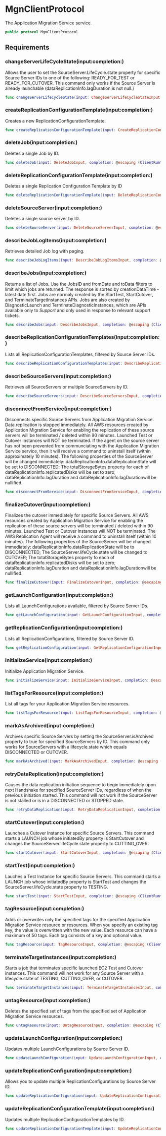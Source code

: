 # MgnClientProtocol

The Application Migration Service service.

``` swift
public protocol MgnClientProtocol 
```

## Requirements

### changeServerLifeCycleState(input:completion:)

Allows the user to set the SourceServer.LifeCycle.state property for specific Source Server IDs to one of the following: READY\_FOR\_TEST or READY\_FOR\_CUTOVER. This command only works if the Source Server is already launchable (dataReplicationInfo.lagDuration is not null.)

``` swift
func changeServerLifeCycleState(input: ChangeServerLifeCycleStateInput, completion: @escaping (ClientRuntime.SdkResult<ChangeServerLifeCycleStateOutputResponse, ChangeServerLifeCycleStateOutputError>) -> Void)
```

### createReplicationConfigurationTemplate(input:completion:)

Creates a new ReplicationConfigurationTemplate.

``` swift
func createReplicationConfigurationTemplate(input: CreateReplicationConfigurationTemplateInput, completion: @escaping (ClientRuntime.SdkResult<CreateReplicationConfigurationTemplateOutputResponse, CreateReplicationConfigurationTemplateOutputError>) -> Void)
```

### deleteJob(input:completion:)

Deletes a single Job by ID.

``` swift
func deleteJob(input: DeleteJobInput, completion: @escaping (ClientRuntime.SdkResult<DeleteJobOutputResponse, DeleteJobOutputError>) -> Void)
```

### deleteReplicationConfigurationTemplate(input:completion:)

Deletes a single Replication Configuration Template by ID

``` swift
func deleteReplicationConfigurationTemplate(input: DeleteReplicationConfigurationTemplateInput, completion: @escaping (ClientRuntime.SdkResult<DeleteReplicationConfigurationTemplateOutputResponse, DeleteReplicationConfigurationTemplateOutputError>) -> Void)
```

### deleteSourceServer(input:completion:)

Deletes a single source server by ID.

``` swift
func deleteSourceServer(input: DeleteSourceServerInput, completion: @escaping (ClientRuntime.SdkResult<DeleteSourceServerOutputResponse, DeleteSourceServerOutputError>) -> Void)
```

### describeJobLogItems(input:completion:)

Retrieves detailed Job log with paging.

``` swift
func describeJobLogItems(input: DescribeJobLogItemsInput, completion: @escaping (ClientRuntime.SdkResult<DescribeJobLogItemsOutputResponse, DescribeJobLogItemsOutputError>) -> Void)
```

### describeJobs(input:completion:)

Returns a list of Jobs. Use the JobsID and fromDate and toData filters to limit which jobs are returned. The response is sorted by creationDataTime - latest date first. Jobs are normaly created by the StartTest, StartCutover, and TerminateTargetInstances APIs. Jobs are also created by DiagnosticLaunch and TerminateDiagnosticInstances, which are APIs available only to *Support* and only used in response to relevant support tickets.

``` swift
func describeJobs(input: DescribeJobsInput, completion: @escaping (ClientRuntime.SdkResult<DescribeJobsOutputResponse, DescribeJobsOutputError>) -> Void)
```

### describeReplicationConfigurationTemplates(input:completion:)

Lists all ReplicationConfigurationTemplates, filtered by Source Server IDs.

``` swift
func describeReplicationConfigurationTemplates(input: DescribeReplicationConfigurationTemplatesInput, completion: @escaping (ClientRuntime.SdkResult<DescribeReplicationConfigurationTemplatesOutputResponse, DescribeReplicationConfigurationTemplatesOutputError>) -> Void)
```

### describeSourceServers(input:completion:)

Retrieves all SourceServers or multiple SourceServers by ID.

``` swift
func describeSourceServers(input: DescribeSourceServersInput, completion: @escaping (ClientRuntime.SdkResult<DescribeSourceServersOutputResponse, DescribeSourceServersOutputError>) -> Void)
```

### disconnectFromService(input:completion:)

Disconnects specific Source Servers from Application Migration Service. Data replication is stopped immediately. All AWS resources created by Application Migration Service for enabling the replication of these source servers will be terminated / deleted within 90 minutes. Launched Test or Cutover instances will NOT be terminated. If the agent on the source server has not been prevented from communciating with the Application Migration Service service, then it will receive a command to uninstall itself (within approximately 10 minutes). The following properties of the SourceServer will be changed immediately: dataReplicationInfo.dataReplicationState will be set to DISCONNECTED; The totalStorageBytes property for each of dataReplicationInfo.replicatedDisks will be set to zero; dataReplicationInfo.lagDuration and dataReplicationInfo.lagDurationwill be nullified.

``` swift
func disconnectFromService(input: DisconnectFromServiceInput, completion: @escaping (ClientRuntime.SdkResult<DisconnectFromServiceOutputResponse, DisconnectFromServiceOutputError>) -> Void)
```

### finalizeCutover(input:completion:)

Finalizes the cutover immediately for specific Source Servers. All AWS resources created by Application Migration Service for enabling the replication of these source servers will be terminated / deleted within 90 minutes. Launched Test or Cutover instances will NOT be terminated. The AWS Replication Agent will receive a command to uninstall itself (within 10 minutes). The following properties of the SourceServer will be changed immediately: dataReplicationInfo.dataReplicationState will be to DISCONNECTED; The SourceServer.lifeCycle.state will be changed to CUTOVER; The totalStorageBytes property fo each of dataReplicationInfo.replicatedDisks will be set to zero; dataReplicationInfo.lagDuration and dataReplicationInfo.lagDurationwill be nullified.

``` swift
func finalizeCutover(input: FinalizeCutoverInput, completion: @escaping (ClientRuntime.SdkResult<FinalizeCutoverOutputResponse, FinalizeCutoverOutputError>) -> Void)
```

### getLaunchConfiguration(input:completion:)

Lists all LaunchConfigurations available, filtered by Source Server IDs.

``` swift
func getLaunchConfiguration(input: GetLaunchConfigurationInput, completion: @escaping (ClientRuntime.SdkResult<GetLaunchConfigurationOutputResponse, GetLaunchConfigurationOutputError>) -> Void)
```

### getReplicationConfiguration(input:completion:)

Lists all ReplicationConfigurations, filtered by Source Server ID.

``` swift
func getReplicationConfiguration(input: GetReplicationConfigurationInput, completion: @escaping (ClientRuntime.SdkResult<GetReplicationConfigurationOutputResponse, GetReplicationConfigurationOutputError>) -> Void)
```

### initializeService(input:completion:)

Initialize Application Migration Service.

``` swift
func initializeService(input: InitializeServiceInput, completion: @escaping (ClientRuntime.SdkResult<InitializeServiceOutputResponse, InitializeServiceOutputError>) -> Void)
```

### listTagsForResource(input:completion:)

List all tags for your Application Migration Service resources.

``` swift
func listTagsForResource(input: ListTagsForResourceInput, completion: @escaping (ClientRuntime.SdkResult<ListTagsForResourceOutputResponse, ListTagsForResourceOutputError>) -> Void)
```

### markAsArchived(input:completion:)

Archives specific Source Servers by setting the SourceServer.isArchived property to true for specified SourceServers by ID. This command only works for SourceServers with a lifecycle.state which equals DISCONNECTED or CUTOVER.

``` swift
func markAsArchived(input: MarkAsArchivedInput, completion: @escaping (ClientRuntime.SdkResult<MarkAsArchivedOutputResponse, MarkAsArchivedOutputError>) -> Void)
```

### retryDataReplication(input:completion:)

Causes the data replication initiation sequence to begin immediately upon next Handshake for specified SourceServer IDs, regardless of when the previous initiation started. This command will not work if the SourceServer is not stalled or is in a DISCONNECTED or STOPPED state.

``` swift
func retryDataReplication(input: RetryDataReplicationInput, completion: @escaping (ClientRuntime.SdkResult<RetryDataReplicationOutputResponse, RetryDataReplicationOutputError>) -> Void)
```

### startCutover(input:completion:)

Launches a Cutover Instance for specific Source Servers. This command starts a LAUNCH job whose initiatedBy property is StartCutover and changes the SourceServer.lifeCycle.state property to CUTTING\_OVER.

``` swift
func startCutover(input: StartCutoverInput, completion: @escaping (ClientRuntime.SdkResult<StartCutoverOutputResponse, StartCutoverOutputError>) -> Void)
```

### startTest(input:completion:)

Lauches a Test Instance for specific Source Servers. This command starts a LAUNCH job whose initiatedBy property is StartTest and changes the SourceServer.lifeCycle.state property to TESTING.

``` swift
func startTest(input: StartTestInput, completion: @escaping (ClientRuntime.SdkResult<StartTestOutputResponse, StartTestOutputError>) -> Void)
```

### tagResource(input:completion:)

Adds or overwrites only the specified tags for the specified Application Migration Service resource or resources. When you specify an existing tag key, the value is overwritten with the new value. Each resource can have a maximum of 50 tags. Each tag consists of a key and optional value.

``` swift
func tagResource(input: TagResourceInput, completion: @escaping (ClientRuntime.SdkResult<TagResourceOutputResponse, TagResourceOutputError>) -> Void)
```

### terminateTargetInstances(input:completion:)

Starts a job that terminates specific launched EC2 Test and Cutover instances. This command will not work for any Source Server with a lifecycle.state of TESTING, CUTTING\_OVER, or CUTOVER.

``` swift
func terminateTargetInstances(input: TerminateTargetInstancesInput, completion: @escaping (ClientRuntime.SdkResult<TerminateTargetInstancesOutputResponse, TerminateTargetInstancesOutputError>) -> Void)
```

### untagResource(input:completion:)

Deletes the specified set of tags from the specified set of Application Migration Service resources.

``` swift
func untagResource(input: UntagResourceInput, completion: @escaping (ClientRuntime.SdkResult<UntagResourceOutputResponse, UntagResourceOutputError>) -> Void)
```

### updateLaunchConfiguration(input:completion:)

Updates multiple LaunchConfigurations by Source Server ID.

``` swift
func updateLaunchConfiguration(input: UpdateLaunchConfigurationInput, completion: @escaping (ClientRuntime.SdkResult<UpdateLaunchConfigurationOutputResponse, UpdateLaunchConfigurationOutputError>) -> Void)
```

### updateReplicationConfiguration(input:completion:)

Allows you to update multiple ReplicationConfigurations by Source Server ID.

``` swift
func updateReplicationConfiguration(input: UpdateReplicationConfigurationInput, completion: @escaping (ClientRuntime.SdkResult<UpdateReplicationConfigurationOutputResponse, UpdateReplicationConfigurationOutputError>) -> Void)
```

### updateReplicationConfigurationTemplate(input:completion:)

Updates multiple ReplicationConfigurationTemplates by ID.

``` swift
func updateReplicationConfigurationTemplate(input: UpdateReplicationConfigurationTemplateInput, completion: @escaping (ClientRuntime.SdkResult<UpdateReplicationConfigurationTemplateOutputResponse, UpdateReplicationConfigurationTemplateOutputError>) -> Void)
```

